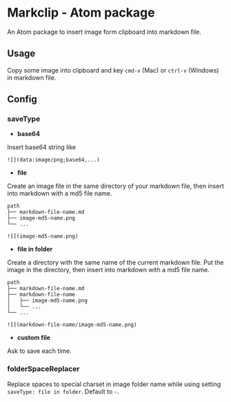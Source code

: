 # Markclip - Atom package

An Atom package to insert image form clipboard into markdown file.

## Usage

Copy some image into clipboard and key `cmd-v` (Mac) or `ctrl-v` (Windows) in markdown file.

## Config

### saveType

- **base64**

Insert base64 string like

```
![](data:image/png;base64,...)
```

- **file**

Create an image file in the same directory of your markdown file, then insert into markdown with a md5 file name.

```
path
├── markdown-file-name.md
├── image-md5-name.png
└── ...
```

```
![](image-md5-name.png)
```

- **file in folder**

Create a directory with the same name of the current markdown file. Put the image in the directory, then insert into markdown with a md5 file name.

```
path
├── markdown-file-name.md
├── markdown-file-name
│   ├── image-md5-name.png
│   └── ...
└── ...
```

```
![](markdown-file-name/image-md5-name.png)
```

- **custom file**

Ask to save each time.

### folderSpaceReplacer

Replace spaces to special charset in image folder name while using setting `saveType: file in folder`. Default to `-`.
